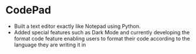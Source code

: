 # CodePad #
* Built a text editor exactly like Notepad using Python.
* Added special features such as Dark Mode and currently developing the format code feature enabling users to format their code according to the language they are writing it in